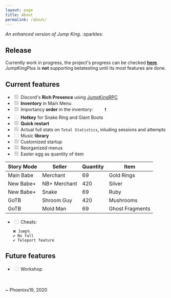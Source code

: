 ```yaml
---
layout: page
title: About
permalink: /about/
---
```

<p><em>An enhanced version of Jump King.</em> :sparkles:</p>
<h2 id="release">Release</h2>
<p>Currently work in progress, the project&#39;s progress can be checked <a href="https://github.com/users/Phoenixx19/projects/1"><strong>here</strong></a>. <br>
JumpKingPlus is <strong>not</strong> supporting betatesting until its most features are done.</p>
<h2 id="current-features">Current features</h2>
<ul>
<li><input type="checkbox" id="" disabled="" class="task-list-item-checkbox" checked> Discord&#39;s <strong>Rich Presence</strong> using <a href="https://github.com/Phoenixx19/JumpKingRPC">JumpKingRPC</a></li>
<li><input type="checkbox" id="" disabled="" class="task-list-item-checkbox" checked> <strong>Inventory</strong> in Main Menu</li>
<li><input type="checkbox" id="" disabled="" class="task-list-item-checkbox" checked> Importancy <strong>order</strong> in the inventory:&ensp;<img src="https://cdn.discordapp.com/app-assets/726077029195448430/735954342825427134.png" height="15" /><img src="https://cdn.discordapp.com/app-assets/726077029195448430/735947335305265202.png" height="15" />❗</li>
<li><input type="checkbox" id="" disabled="" class="task-list-item-checkbox"> <strong>Hotkey</strong> for Snake Ring and Giant Boots</li>
<li><input type="checkbox" id="" disabled="" class="task-list-item-checkbox" checked> <text title="Let you restart the story mode faster than before directly from your pause menu"><strong>Quick restart</strong></text></li>
<li><input type="checkbox" id="" disabled="" class="task-list-item-checkbox" checked> Actual full stats on <code>Total Statistics</code>, inluding sessions and attempts</li>
<li><input type="checkbox" id="" disabled="" class="task-list-item-checkbox"> Music <strong>library</strong></li>
<li><input type="checkbox" id="" disabled="" class="task-list-item-checkbox" checked> <text title="Including JumpKingPlus logo">Customized startup</text></li>
<li><input type="checkbox" id="" disabled="" class="task-list-item-checkbox" checked> Reorganized menus</li>
<li><input type="checkbox" id="" disabled="" class="task-list-item-checkbox" checked> Easter egg as quantity of item</li>
</ul>
<table>
<thead>
<tr>
<th>Story Mode</th>
<th>Seller</th>
<th>Quantity</th>
<th>Item</th>
</tr>
</thead>
<tbody>
<tr>
<td>Main Babe</td>
<td>Merchant</td>
<td>69</td>
<td>Gold Rings</td>
</tr>
<tr>
<td>New Babe+</td>
<td>NB+ Merchant</td>
<td>420</td>
<td>Silver</td>
</tr>
<tr>
<td>New Babe+</td>
<td>Snake</td>
<td>69</td>
<td>Ruby</td>
</tr>
<tr>
<td>GoTB</td>
<td>Shroom Guy</td>
<td>420</td>
<td>Mushrooms</td>
</tr>
<tr>
<td>GoTB</td>
<td>Mold Man</td>
<td>69</td>
<td>Ghost Fragments</td>
</tr>
</tbody>
</table>
<ul>
<li><p><input type="checkbox" id="" disabled="" class="task-list-item-checkbox"> Cheats:   </p>
<pre><code>❌ Jump<span class="hljs-comment">%</span>
✔️ No fall
✔️ Teleport feature
</code></pre></li>
</ul>
<h2 id="future-features">Future features</h2>
<ul>
<li><input type="checkbox" id="" disabled="" class="task-list-item-checkbox"> Workshop</li>
</ul>
<p><br>
<br>
~ Phoenixx19, 2020</p>
